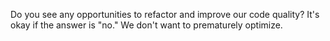 Do you see any opportunities to refactor and improve our code quality? It's okay if the answer is "no." We don't want to prematurely optimize.
